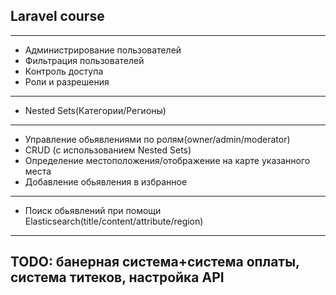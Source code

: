 ## Laravel course

---
- Администрирование пользователей
- Фильтрация пользователей
- Контроль доступа
- Роли и разрешения
---
- Nested Sets(Категории/Регионы)
---
- Управление обьявлениями по ролям(owner/admin/moderator)
- CRUD (с использованием Nested Sets)
- Определение местоположения/отображение на карте указанного места
- Добавление обьявления в избранное
---
- Поиск обьявлений при помощи Elasticsearch(title/content/attribute/region)
---
TODO: банерная система+система оплаты, система титеков, настройка API
---
